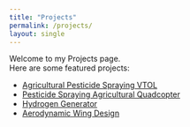 ```yaml
---
title: "Projects"
permalink: /projects/
layout: single
---
```


Welcome to my Projects page.  
Here are some featured projects:

- [Agricultural Pesticide Spraying VTOL](/agricultural-vtol/)
- [Pesticide Spraying Agricultural Quadcopter](/agricultural-quadcopter/)
- [Hydrogen Generator](/hydrogen-generator/)
- [Aerodynamic Wing Design](/wing-design/)
